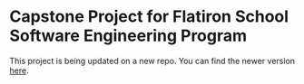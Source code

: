 # Capstone Project for Flatiron School Software Engineering Program

This project is being updated on a new repo. You can find the newer version [here](https://github.com/bcatone/social-media-app).